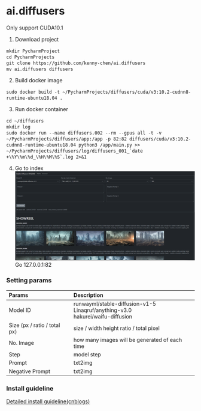 # ai.diffusers

Only support CUDA10.1

1. Download project
```
mkdir PycharmProject
cd PycharmProjects
git clone https://github.com/kenny-chen/ai.diffusers
mv ai.diffusers diffusers
```

2. Build docker image
```
sudo docker build -t ~/PycharmProjects/diffusers/cuda/v3:10.2-cudnn8-runtime-ubuntu18.04 .
```

3. Run docker container
```
cd ~/diffusers
mkdir log
sudo docker run --name diffusers.002 --rm --gpus all -t -v ~/PycharmProjects/diffusers/app:/app -p 82:82 diffusers/cuda/v3:10.2-cudnn8-runtime-ubuntu18.04 python3 /app/main.py >> ~/PycharmProjects/diffusers/log/diffusers_001_`date +\%Y\%m\%d_\%H\%M\%S`.log 2>&1
```

4. Go to index
![screenshot](https://raw.githubusercontent.com/kenny-chen/ai.diffusers/main/screenshot/screenshot_20230126_a.png "screenshot")
Go 127.0.0.1:82


### Setting params
|Params|Description|
| :------------ | :------------ |
|Model ID|runwayml/stable-diffusion-v1-5<br />Linaqruf/anything-v3.0<br />hakurei/waifu-diffusion|
|Size (px / ratio / total px)|size / width height ratio / total pixel|
|No. Image|how many images will be generated of each time|
|Step|model step|
|Prompt|txt2img|
|Negative Prompt|txt2img|

### Install guideline
[Detailed install guideline(cnblogs)](https://www.cnblogs.com/chenkuang/p/17048888.html "Detailed install guideline")